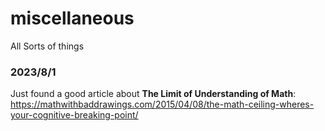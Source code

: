 # miscellaneous
All Sorts of things


### 2023/8/1
Just found a good article about **The Limit of Understanding of Math**:
https://mathwithbaddrawings.com/2015/04/08/the-math-ceiling-wheres-your-cognitive-breaking-point/
